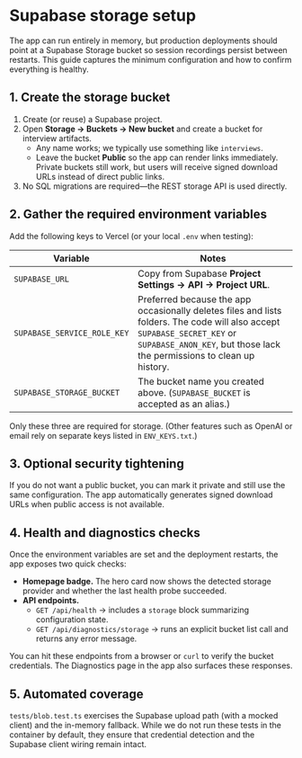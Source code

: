 # Supabase storage setup

The app can run entirely in memory, but production deployments should point at a Supabase
Storage bucket so session recordings persist between restarts. This guide captures the
minimum configuration and how to confirm everything is healthy.

## 1. Create the storage bucket
1. Create (or reuse) a Supabase project.
2. Open **Storage → Buckets → New bucket** and create a bucket for interview artifacts.
   * Any name works; we typically use something like `interviews`.
   * Leave the bucket **Public** so the app can render links immediately. Private buckets
     still work, but users will receive signed download URLs instead of direct public links.
3. No SQL migrations are required—the REST storage API is used directly.

## 2. Gather the required environment variables
Add the following keys to Vercel (or your local `.env` when testing):

| Variable | Notes |
| --- | --- |
| `SUPABASE_URL` | Copy from Supabase **Project Settings → API → Project URL**. |
| `SUPABASE_SERVICE_ROLE_KEY` | Preferred because the app occasionally deletes files and lists folders. The code will also accept `SUPABASE_SECRET_KEY` or `SUPABASE_ANON_KEY`, but those lack the permissions to clean up history. |
| `SUPABASE_STORAGE_BUCKET` | The bucket name you created above. (`SUPABASE_BUCKET` is accepted as an alias.) |

Only these three are required for storage. (Other features such as OpenAI or email rely on
separate keys listed in `ENV_KEYS.txt`.)

## 3. Optional security tightening
If you do not want a public bucket, you can mark it private and still use the same
configuration. The app automatically generates signed download URLs when public access is not
available.

## 4. Health and diagnostics checks
Once the environment variables are set and the deployment restarts, the app exposes two quick
checks:

* **Homepage badge.** The hero card now shows the detected storage provider and whether the
  last health probe succeeded.
* **API endpoints.**
  * `GET /api/health` → includes a `storage` block summarizing configuration state.
  * `GET /api/diagnostics/storage` → runs an explicit bucket list call and returns any error
    message.

You can hit these endpoints from a browser or `curl` to verify the bucket credentials. The
Diagnostics page in the app also surfaces these responses.

## 5. Automated coverage
`tests/blob.test.ts` exercises the Supabase upload path (with a mocked client) and the
in-memory fallback. While we do not run these tests in the container by default, they ensure
that credential detection and the Supabase client wiring remain intact.

